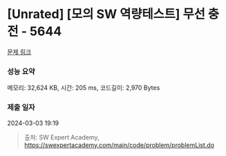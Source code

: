 # [Unrated] [모의 SW 역량테스트] 무선 충전 - 5644 

[문제 링크](https://swexpertacademy.com/main/code/problem/problemDetail.do?contestProbId=AWXRDL1aeugDFAUo) 

### 성능 요약

메모리: 32,624 KB, 시간: 205 ms, 코드길이: 2,970 Bytes

### 제출 일자

2024-03-03 19:19



> 출처: SW Expert Academy, https://swexpertacademy.com/main/code/problem/problemList.do